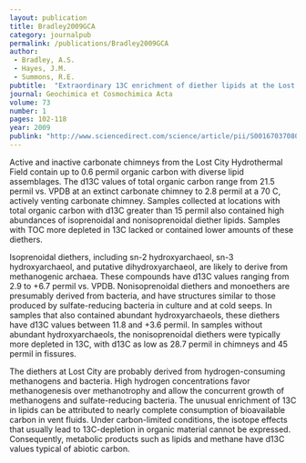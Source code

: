 ```yaml
---
layout: publication
title: Bradley2009GCA
category: journalpub
permalink: /publications/Bradley2009GCA
author: 
 - Bradley, A.S. 
 - Hayes, J.M. 
 - Summons, R.E. 
pubtitle:  "Extraordinary 13C enrichment of diether lipids at the Lost City Hydrothermal Field indicates a carbon-limited ecosystem" 
journal: Geochimica et Cosmochimica Acta 
volume: 73 
number: 1 
pages: 102-118 
year: 2009
publink: "http://www.sciencedirect.com/science/article/pii/S0016703708005899"
---
```

Active and inactive carbonate chimneys from the Lost City Hydrothermal Field contain up to 0.6 permil organic carbon with diverse lipid assemblages. The d13C values of total organic carbon range from 21.5 permil vs. VPDB at an extinct carbonate chimney to 2.8 permil at a 70 C, actively venting carbonate chimney. Samples collected at locations with total organic carbon with d13C greater than 15 permil also contained high abundances of isoprenoidal and nonisoprenoidal diether lipids. Samples with TOC more depleted in 13C lacked or contained lower amounts of these diethers.

Isoprenoidal diethers, including sn-2 hydroxyarchaeol, sn-3 hydroxyarchaeol, and putative dihydroxyarchaeol, are likely to derive from methanogenic archaea. These compounds have d13C values ranging from 2.9 to +6.7 permil vs. VPDB. Nonisoprenoidal diethers and monoethers are presumably derived from bacteria, and have structures similar to those produced by sulfate-reducing bacteria in culture and at cold seeps. In samples that also contained abundant hydroxyarchaeols, these diethers have d13C values between 11.8 and +3.6 permil. In samples without abundant hydroxyarchaeols, the nonisoprenoidal diethers were typically more depleted in 13C, with d13C as low as 28.7 permil in chimneys and 45 permil in fissures.

The diethers at Lost City are probably derived from hydrogen-consuming methanogens and bacteria. High hydrogen concentrations favor methanogenesis over methanotrophy and allow the concurrent growth of methanogens and sulfate-reducing bacteria. The unusual enrichment of 13C in lipids can be attributed to nearly complete consumption of bioavailable carbon in vent fluids. Under carbon-limited conditions, the isotope effects that usually lead to 13C-depletion in organic material cannot be expressed. Consequently, metabolic products such as lipids and methane have d13C values typical of abiotic carbon.